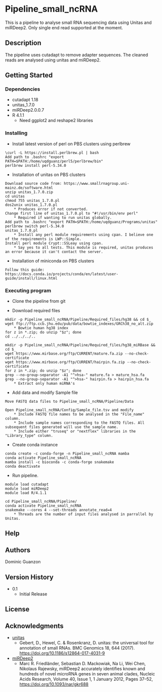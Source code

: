 # Pipeline_small_ncRNA

This is a pipeline to analyse small RNA sequencing data using Unitas and miRDeep2.
Only single end read supported at the moment.

## Description

The pipeline uses cutadapt to remove adapter sequences. The cleaned reads are analysed using unitas and miRDeep2.

## Getting Started

### Dependencies

* cutadapt 1.18
* unitas_1.7.0
* miRDeep2.0.0.7
* R 4.1.1
    * Need ggplot2 and reshape2 libraries

### Installing

* Install latest version of perl on PBS clusters using perlbrew
```
\curl -L https://install.perlbrew.pl | bash
Add path to .bashrc "export PATH=$PATH:/home/uqdguanz/perl5/perlbrew/bin"
perlbrew install perl-5.34.0
```

* Installation of unitas on PBS clusters
```
Download source code from: https://www.smallrnagroup.uni-mainz.de/software.html
unzip unitas_1.7.0.zip
cd unitas
chmod 755 unitas_1.7.0.pl
dos2unix unitas_1.7.0.pl
    * Produces error if not converted.
Change first line of unitas_1.7.0.pl to "#!/usr/bin/env perl"
    * Required if wanting to run unitas globally.
Add path to .bashrc "export PATH=$PATH:/home/uqdguanz/Programs/unitas"
perlbrew switch perl-5.34.0
unitas_1.7.0.pl
    * Install any perl module requirements using cpan. I believe one of the requirements is LWP::Simple.
Install perl module Crypt::SSLeay using cpan.
    * Say yes to all tests. This module is required, unitas produces an error because it can't contact the server.
```

* Installation of miniconda on PBS clusters
```
Follow this guide: https://docs.conda.io/projects/conda/en/latest/user-guide/install/linux.html
```

### Executing program

* Clone the pipeline from git

* Download required files
```
mkdir -p Pipeline_small_ncRNA/Pipeline/Required_files/hg38 && cd $_
wget ftp://ftp.ccb.jhu.edu/pub/data/bowtie_indexes/GRCh38_no_alt.zip
    * Bowtie human hg38 index
for z in *.zip; do unzip "$z"; done
cd ../../../..
    
mkdir -p Pipeline_small_ncRNA/Pipeline/Required_files/hg38_miRBase && cd $_
wget https://www.mirbase.org/ftp/CURRENT/mature.fa.zip --no-check-certificate
wget https://www.mirbase.org/ftp/CURRENT/hairpin.fa.zip --no-check-certificate
for z in *.zip; do unzip "$z"; done
grep --no-group-separator -A1 "^>hsa-" mature.fa > mature_hsa.fa
grep --no-group-separator -A1 "^>hsa-" hairpin.fa > hairpin_hsa.fa
    * Extract only human miRNA's
```

* Add data and modify Sample file
```
Move FASTQ data files to Pipeline_small_ncRNA/Pipeline/Data

Open Pipeline_small_ncRNA/Config/Sample_file.tsv and modify
    * Include FASTQ file names to be analysed in the "File_name" column.
    * Include sample names corresponding to the FASTQ files. All subsequent files generated will use the sample name.
    * Include either "truseq" or "nextflex" libraries in the "Library_type" column.
```

* Create conda instance
```
conda create -c conda-forge -n Pipeline_small_ncRNA mamba
conda activate Pipeline_small_ncRNA
mamba install -c bioconda -c conda-forge snakemake
conda deactivate
```

* Run pipeline.
```
module load cutadapt
module load miRDeep2
module load R/4.1.1

cd Pipeline_small_ncRNA/Pipeline/
conda activate Pipeline_small_ncRNA
snakemake --cores 4 --set-threads annotate_read=4
    * Threads are the number of input files analysed in parrallel by Unitas.
```

## Help

## Authors

Dominic Guanzon

## Version History

* 0.1
    * Initial Release

## License

## Acknowledgments

* [unitas](https://www.smallrnagroup.uni-mainz.de/software.html)
    * Gebert, D., Hewel, C. & Rosenkranz, D. unitas: the universal tool for annotation of small RNAs. BMC Genomics 18, 644 (2017). https://doi.org/10.1186/s12864-017-4031-9
* [miRDeep2](https://www.mdc-berlin.de/content/mirdeep2-documentation?mdcbl%5B0%5D=/n-rajewsky%23t-data%2Csoftware%26resources&mdctl=0&mdcou=20738&mdcot=6&mdcbv=71nDTh7VzOJOW6SFGuFySs4mus4wnovu-t2LZzV2dL8)
    * Marc R. Friedländer, Sebastian D. Mackowiak, Na Li, Wei Chen, Nikolaus Rajewsky, miRDeep2 accurately identifies known and hundreds of novel microRNA genes in seven animal clades, Nucleic Acids Research, Volume 40, Issue 1, 1 January 2012, Pages 37–52, https://doi.org/10.1093/nar/gkr688